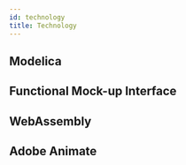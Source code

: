 ```yaml
---
id: technology
title: Technology
---
```


## Modelica

## Functional Mock-up Interface

## WebAssembly

## Adobe Animate
